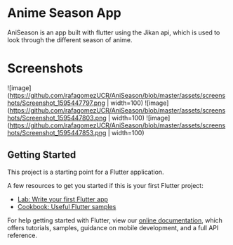 # Anime Season App

AniSeason is an app built with flutter using the Jikan api, which is used to look through the different season of anime.

# Screenshots

![image](https://github.com/rafagomezUCR/AniSeason/blob/master/assets/screenshots/Screenshot_1595447797.png | width=100)
![image](https://github.com/rafagomezUCR/AniSeason/blob/master/assets/screenshots/Screenshot_1595447803.png | width=100)
![image](https://github.com/rafagomezUCR/AniSeason/blob/master/assets/screenshots/Screenshot_1595447853.png | width=100)

## Getting Started

This project is a starting point for a Flutter application.

A few resources to get you started if this is your first Flutter project:

- [Lab: Write your first Flutter app](https://flutter.dev/docs/get-started/codelab)
- [Cookbook: Useful Flutter samples](https://flutter.dev/docs/cookbook)

For help getting started with Flutter, view our
[online documentation](https://flutter.dev/docs), which offers tutorials,
samples, guidance on mobile development, and a full API reference.

